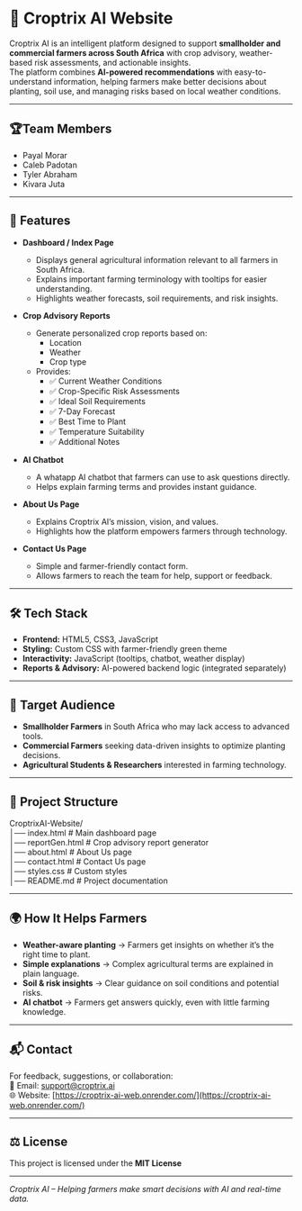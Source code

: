 # 🌱 Croptrix AI Website

Croptrix AI is an intelligent platform designed to support **smallholder and commercial farmers across South Africa** with crop advisory, weather-based risk assessments, and actionable insights.  
The platform combines **AI-powered recommendations** with easy-to-understand information, helping farmers make better decisions about planting, soil use, and managing risks based on local weather conditions.  

---
## 🏆Team Members
- Payal Morar
- Caleb Padotan
- Tyler Abraham
- Kivara Juta

---

## 📖 Features

- **Dashboard / Index Page**
  - Displays general agricultural information relevant to all farmers in South Africa.
  - Explains important farming terminology with tooltips for easier understanding.
  - Highlights weather forecasts, soil requirements, and risk insights.

- **Crop Advisory Reports**
  - Generate personalized crop reports based on:
    - Location
    - Weather
    - Crop type  
  - Provides:
    - ✅ Current Weather Conditions  
    - ✅ Crop-Specific Risk Assessments  
    - ✅ Ideal Soil Requirements  
    - ✅ 7-Day Forecast  
    - ✅ Best Time to Plant  
    - ✅ Temperature Suitability  
    - ✅ Additional Notes  

- **AI Chatbot**
  - A whatapp  AI chatbot that farmers can use to ask questions directly.  
  - Helps explain farming terms and provides instant guidance.

- **About Us Page**
  - Explains Croptrix AI’s mission, vision, and values.  
  - Highlights how the platform empowers farmers through technology.  

- **Contact Us Page**
  - Simple and farmer-friendly contact form.  
  - Allows farmers to reach the team for help, support or feedback.  

---

## 🛠️ Tech Stack

- **Frontend:** HTML5, CSS3, JavaScript  
- **Styling:** Custom CSS with farmer-friendly green theme  
- **Interactivity:** JavaScript (tooltips, chatbot, weather display)  
- **Reports & Advisory:** AI-powered backend logic (integrated separately)  

---

## 🚜 Target Audience

- **Smallholder Farmers** in South Africa who may lack access to advanced tools.  
- **Commercial Farmers** seeking data-driven insights to optimize planting decisions.  
- **Agricultural Students & Researchers** interested in farming technology.  

---

## 📂 Project Structure

CroptrixAI-Website/  
│── index.html # Main dashboard page  
│── reportGen.html # Crop advisory report generator  
│── about.html # About Us page  
│── contact.html # Contact Us page  
│── styles.css # Custom styles  
│── README.md # Project documentation


---

## 🌍 How It Helps Farmers

- **Weather-aware planting** → Farmers get insights on whether it’s the right time to plant.  
- **Simple explanations** → Complex agricultural terms are explained in plain language.  
- **Soil & risk insights** → Clear guidance on soil conditions and potential risks.  
- **AI chatbot** → Farmers get answers quickly, even with little farming knowledge.  

---

## 📬 Contact

For feedback, suggestions, or collaboration:  
📧 Email: support@croptrix.ai  
🌐 Website: [https://croptrix-ai-web.onrender.com/](https://croptrix-ai-web.onrender.com/)  

---

## ⚖️ License

This project is licensed under the **MIT License** 

---

_Croptrix AI – Helping farmers make smart decisions with AI and real-time data._
